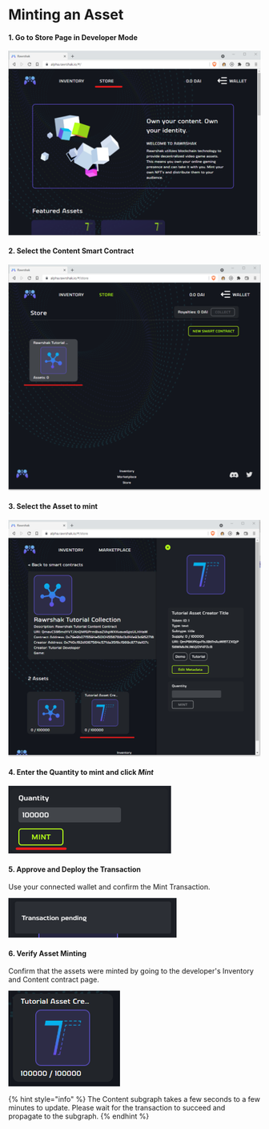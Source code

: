 # Minting an Asset

#### 1. Go to Store Page in Developer Mode

![Click the Store Page](<../../.gitbook/assets/image (25) (1) (1).png>)

#### 2. Select the Content Smart Contract

![Select the Content collection to deploy the asset in](<../../.gitbook/assets/image (20) (1).png>)

#### 3. Select the Asset to mint

![Verify Asset was created correctly](<../../.gitbook/assets/image (10) (1).png>)

#### 4. Enter the Quantity to mint and click _Mint_

![Set Quantity and Click Mint](<../../.gitbook/assets/image (25) (1).png>)

#### 5. Approve and Deploy the Transaction

Use your connected wallet and confirm the Mint Transaction.

![Waiting for Metamask to confirm a transaction.](<../../.gitbook/assets/image (17) (1).png>)

#### 6. Verify Asset Minting

Confirm that the assets were minted by going to the developer's Inventory and Content contract page.

![Assets are minted.](<../../.gitbook/assets/image (27) (1).png>)

{% hint style="info" %}
The Content subgraph takes a few seconds to a few minutes to update. Please wait for the transaction to succeed and propagate to the subgraph.
{% endhint %}
